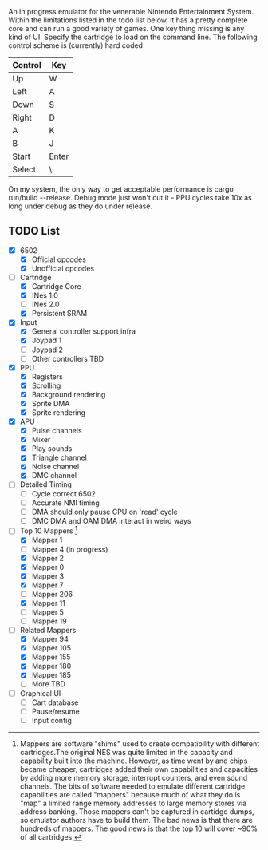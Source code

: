An in progress emulator for the venerable Nintendo Entertainment System. Within the limitations listed in the todo list below, it has a pretty complete core and can run a good variety of games. One key thing missing is any kind of UI. Specify the cartridge to load on the command line. The following control scheme is (currently) hard coded

| Control | Key   |
| ------- | ----- |
| Up      | W     |
| Left    | A     |
| Down    | S     |
| Right   | D     |
| A       | K     |
| B       | J     |
| Start   | Enter |
| Select  | \     |


On my system, the only way to get acceptable performance is cargo run/build --release. Debug mode just won't cut it - PPU cycles take 10x as long under debug as they do under release.

## TODO List

- [X] 6502
    - [X] Official opcodes
    - [X] Unofficial opcodes
- [ ]  Cartridge
    - [X] Cartridge Core
    - [X] INes 1.0
    - [ ] INes 2.0
    - [X] Persistent SRAM
- [X] Input
    - [X] General controller support infra
    - [X] Joypad 1
    - [ ] Joypad 2
    - [ ] Other controllers TBD
- [X] PPU
    - [X] Registers
    - [X] Scrolling
    - [X] Background rendering
    - [X] Sprite DMA
    - [X] Sprite rendering
- [X] APU
    - [X] Pulse channels
    - [X] Mixer
    - [X] Play sounds
    - [X] Triangle channel
    - [X] Noise channel  
    - [X] DMC channel
- [ ] Detailed Timing
    - [ ] Cycle correct 6502
    - [ ] Accurate NMI timing
    - [ ] DMA should only pause CPU on 'read' cycle
    - [ ] DMC DMA and OAM DMA interact in weird ways
- [ ] Top 10 Mappers [^1]
    - [X] Mapper 1
    - [ ] Mapper 4 (in progress)
    - [X] Mapper 2 
    - [X] Mapper 0 
    - [X] Mapper 3 
    - [X] Mapper 7 
    - [ ] Mapper 206
    - [X] Mapper 11 
    - [ ] Mapper 5 
    - [ ] Mapper 19
- [ ] Related Mappers
    - [X] Mapper 94
    - [X] Mapper 105
    - [X] Mapper 155
    - [X] Mapper 180
    - [X] Mapper 185
    - [ ] More TBD
- [ ] Graphical UI
    - [ ] Cart database
    - [ ] Pause/resume
    - [ ] Input config

[^1]: Mappers are software "shims" used to create compatibility with different cartridges.The original NES was quite limited in the capacity and capability built into the machine. However, as time went by and chips became cheaper, cartridges added their own capabilities and capacities by adding more memory storage, interrupt counters, and even sound channels. The bits of software needed to emulate different cartridge capabilities are called "mappers" because much of what they do is "map" a limited range memory addresses to large memory stores via address banking. Those mappers can't be captured in cartidge dumps, so emulator authors have to build them. The bad news is that there are hundreds of mappers. The good news is that the top 10 will cover ~90% of all cartridges.